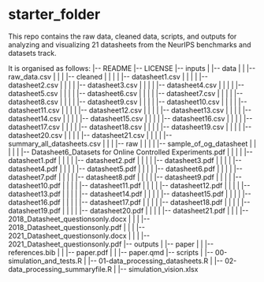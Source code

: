 # starter_folder

This repo contains the raw data, cleaned data, scripts, and outputs for analyzing and visualizing 21 datasheets from the NeurIPS benchmarks and datasets track. 

It is organised as follows: 
|-- README
|-- LICENSE
|-- inputs
| |-- data
| | |-- raw_data.csv
| | | |-- cleaned
| | | | |-- datasheet1.csv
| | | | |-- datasheet2.csv
| | | | |-- datasheet3.csv
| | | | |-- datasheet4.csv
| | | | |-- datasheet5.csv
| | | | |-- datasheet6.csv
| | | | |-- datasheet7.csv
| | | | |-- datasheet8.csv
| | | | |-- datasheet9.csv
| | | | |-- datasheet10.csv
| | | | |-- datasheet11.csv
| | | | |-- datasheet12.csv
| | | | |-- datasheet13.csv
| | | | |-- datasheet14.csv
| | | | |-- datasheet15.csv
| | | | |-- datasheet16.csv
| | | | |-- datasheet17.csv
| | | | |-- datasheet18.csv
| | | | |-- datasheet19.csv
| | | | |-- datasheet20.csv
| | | | |-- datasheet21.csv
| | | | |-- summary_all_datasheets.csv
| | | |-- raw
| | | | |-- sample_of_og_datasheet
| | | | | |-- Datasheet6_Datasets for Online Controlled Experiments.pdf
| | | | |-- datasheet1.pdf
| | | | |-- datasheet2.pdf
| | | | |-- datasheet3.pdf
| | | | |-- datasheet4.pdf
| | | | |-- datasheet5.pdf
| | | | |-- datasheet6.pdf
| | | | |-- datasheet7.pdf
| | | | |-- datasheet8.pdf
| | | | |-- datasheet9.pdf
| | | | |-- datasheet10.pdf
| | | | |-- datasheet11.pdf
| | | | |-- datasheet12.pdf
| | | | |-- datasheet13.pdf
| | | | |-- datasheet14.pdf
| | | | |-- datasheet15.pdf
| | | | |-- datasheet16.pdf
| | | | |-- datasheet17.pdf
| | | | |-- datasheet18.pdf
| | | | |-- datasheet19.pdf
| | | | |-- datasheet20.pdf
| | | | |-- datasheet21.pdf
| | | |-- 2018_Datasheet_questionsonly.docx
| | | |-- 2018_Datasheet_questionsonly.pdf
| | | |-- 2021_Datasheet_questionsonly.docx
| | | |-- 2021_Datasheet_questionsonly.pdf
|-- outputs
| |-- paper
| | |-- references.bib
| | |-- paper.pdf
| | |-- paper.qmd
|-- scripts
| |-- 00-simulation_and_tests.R
| |-- 01-data_processing_datasheets.R
| |-- 02-data_processing_summaryfile.R
| |-- simulation_vision.xlsx
